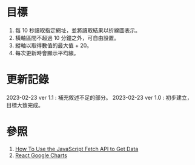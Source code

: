 # 目標
1. 每 10 秒讀取指定網址，並將讀取結果以折線圖表示。
2. 橫軸區間不超過 10 分鐘之外，可自由設置。
3. 縱軸以取得數值的最大值 + 20。
4. 每次更新時會顯示平均線。

# 更新記錄
2023-02-23 ver 1.1 : 補充敘述不足的部分。
2023-02-23 ver 1.0 : 初步建立，目標大致完成。

# 參照

1. [How To Use the JavaScript Fetch API to Get Data](https://www.digitalocean.com/community/tutorials/how-to-use-the-javascript-fetch-api-to-get-data)
2. [React Google Charts](https://www.react-google-charts.com/)